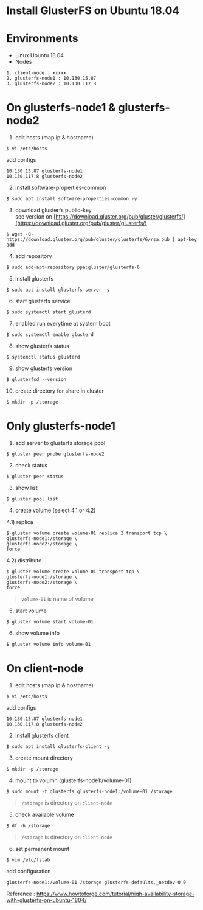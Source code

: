 # Install GlusterFS on Ubuntu 18.04 

# Environments

- Linux Ubuntu 18.04    
- Nodes  
```
1. client-node : xxxxx  
2. glusterfs-node1 : 10.130.15.87
3. glusterfs-node2 : 10.130.117.8    
```

# On glusterfs-node1 & glusterfs-node2 

1) edit hosts (map ip & hostname) 
```
$ vi /etc/hosts
```
add configs
```
10.130.15.87 glusterfs-node1
10.130.117.8 glusterfs-node2
```
2) install software-properties-common  
```
$ sudo apt install software-properties-common -y
```
3)  download glusterfs public-key  
see version on [https://download.gluster.org/pub/gluster/glusterfs/](https://download.gluster.org/pub/gluster/glusterfs/)
```
$ wget -O- https://download.gluster.org/pub/gluster/glusterfs/6/rsa.pub | apt-key add -  
```
4) add repository
```
$ sudo add-apt-repository ppa:gluster/glusterfs-6  
```
5) install glusterfs 
```
$ sudo apt install glusterfs-server -y
```
6) start glusterfs service
```
$ sudo systemctl start glusterd
```
7) enabled run everytime at system boot 
```
$ sudo systemctl enable glusterd
```
8) show glusterfs status
```
$ systemctl status glusterd
```
9) show glusterfs version
```
$ glusterfsd --version
```
10) create directory for share in cluster 
```
$ mkdir -p /storage
```
# Only glusterfs-node1
  
1) add server to glusterfs storage pool
```
$ gluster peer probe glusterfs-node2  
```
2) check status
```
$ gluster peer status
```
3) show list 
```
$ gluster pool list  
```
4) create volume (select 4.1 or 4.2)   
  
4.1) replica 
```
$ gluster volume create volume-01 replica 2 transport tcp \
glusterfs-node1:/storage \
glusterfs-node2:/storage \
force
```
4.2) distribute  
```
$ gluster volume create volume-01 transport tcp \
glusterfs-node1:/storage \
glusterfs-node2:/storage \
force
```
> `volume-01` is name of volume   

5) start volume 
```
$ gluster volume start volume-01  
```
6) show volume info  
```
$ gluster volume info volume-01   
```

# On client-node

1) edit hosts (map ip & hostname) 
```
$ vi /etc/hosts
```
add configs
```
10.130.15.87 glusterfs-node1
10.130.117.8 glusterfs-node2
```
2) install glusterfs client 
```
$ sudo apt install glusterfs-client -y
```
3) create mount directory 
```
$ mkdir -p /storage  
``` 
4) mount to volumn (glusterfs-node1:/volume-01)
```
$ sudo mount -t glusterfs glusterfs-node1:/volume-01 /storage  
```
> `/storage` is directory on `client-node`   

5) check available volume
```
$ df -h /storage  
```
> `/storage` is directory on `client-node`   

6) set permanent mount 
```
$ vim /etc/fstab
```
add configuration
```
glusterfs-node1:/volume-01 /storage glusterfs defaults,_netdev 0 0  
```

Reference : https://www.howtoforge.com/tutorial/high-availability-storage-with-glusterfs-on-ubuntu-1804/  
